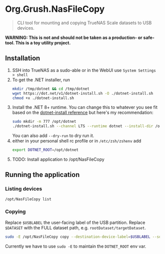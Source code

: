 # Org.Grush.NasFileCopy

> CLI tool for mounting and copying TrueNAS Scale datasets to USB devices.

**WARNING: This is not and should not be taken as a production- or safe-tool. This is a toy utility project.**

## Installation

1. SSH into TrueNAS as a sudo-able or in the WebUI use `System Settings > shell`
2. To get the .NET installer, run
   ```sh
   mkdir /tmp/dotnet && cd /tmp/dotnet
   wget https://dot.net/v1/dotnet-install.sh -O ./dotnet-install.sh
   chmod +x ./dotnet-install.sh
   ```
3. Install the .NET 8+ runtime. You can change this to whatever you see fit based on the [dotnet-install reference](https://learn.microsoft.com/en-us/dotnet/core/tools/dotnet-install-script) but here's my recommendation:
   ```sh
   sudo mkdir -m 777 /opt/dotnet
   ./dotnet-install.sh --channel LTS --runtime dotnet --install-dir /opt/dotnet
   ```
   You can also add `--dry-run` to dry run it.
4. either in your personal shell rc profile or in `/etc/zsh/zshenv` add
   ```sh
   export DOTNET_ROOT=/opt/dotnet
   ```
5. TODO: Install application to /opt/NasFileCopy

## Running the application

### Listing devices

```sh
/opt/NasFileCopy list
```

### Copying

Replace `$USBLABEL` the user-facing label of the USB partition.
Replace `$DATASET` with the FULL dataset path, e.g. `rootDataset/targetDataset`.

```sh
sudo -E /opt/NasFileCopy copy --destination-device-label=$USBLABEL --source-name=$DATASET
```

Currently we have to use `sudo -E` to maintain the `DOTNET_ROOT` env var.